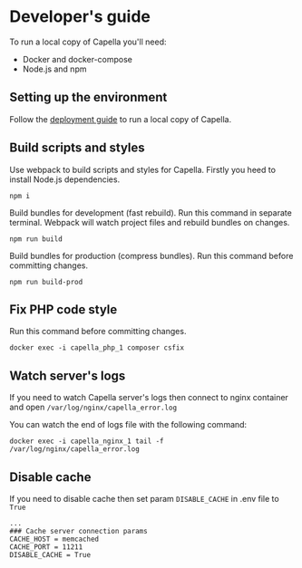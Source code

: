 # Developer's guide

To run a local copy of Capella you'll need:

- Docker and docker-compose
- Node.js and npm

## Setting up the environment

Follow the [deployment guide](deployment.md) to run a local copy of Capella.

## Build scripts and styles

Use webpack to build scripts and styles for Capella.
Firstly you heed to install Node.js dependencies.
 
```shell
npm i
```

Build bundles for development (fast rebuild). Run this command in separate terminal. Webpack will watch project files and rebuild bundles on changes.

```shell
npm run build
```

Build bundles for production (compress bundles). Run this command before committing changes. 

```shell
npm run build-prod
```

## Fix PHP code style

Run this command before committing changes.

```shell
docker exec -i capella_php_1 composer csfix
```

## Watch server's logs 

If you need to watch Capella server's logs then connect to nginx container and open `/var/log/nginx/capella_error.log`

You can watch the end of logs file with the following command:

```shell
docker exec -i capella_nginx_1 tail -f /var/log/nginx/capella_error.log
```

## Disable cache

If you need to disable cache then set param `DISABLE_CACHE` in .env file  to `True` 

```dotenv
...
### Cache server connection params
CACHE_HOST = memcached
CACHE_PORT = 11211
DISABLE_CACHE = True
```
